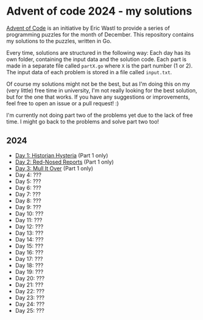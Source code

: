 # Advent of code 2024 - my solutions
[Advent of Code](https://adventofcode.com/) is an initiative by Eric Wastl to provide a series of programming puzzles for the month of December. This repository contains my solutions to the puzzles, written in Go.

Every time, solutions are structured in the following way: Each day has its own folder, containing the input data and the solution code. Each part is made in a separate file called `partX.go` where `X` is the part number (1 or 2). The input data of each problem is stored in a file called `input.txt`.

Of course my solutions might not be the best, but as I'm doing this on my (very little) free time in university, I'm not really looking for the best solution, but for the one that works. If you have any suggestions or improvements, feel free to open an issue or a pull request! :)

I'm currently not doing part two of the problems yet due to the lack of free time. I might go back to the problems and solve part two too!

## 2024
- [Day 1: Historian Hysteria](dayOne) (Part 1 only)
- [Day 2: Red-Nosed Reports](dayTwo) (Part 1 only)
- [Day 3: Mull It Over](dayThree) (Part 1 only)
- Day 4: ???
- Day 5: ???
- Day 6: ???
- Day 7: ???
- Day 8: ???
- Day 9: ???
- Day 10: ???
- Day 11: ???
- Day 12: ???
- Day 13: ???
- Day 14: ???
- Day 15: ???
- Day 16: ???
- Day 17: ???
- Day 18: ???
- Day 19: ???
- Day 20: ???
- Day 21: ???
- Day 22: ???
- Day 23: ???
- Day 24: ???
- Day 25: ???
